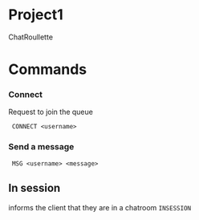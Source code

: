 # Project1
ChatRoullette


# Commands

### Connect
Request to join the queue

``` CONNECT <username>```

### Send a message
``` MSG <username> <message>```

## In session
informs the client that they are in a chatroom
``` INSESSION ```